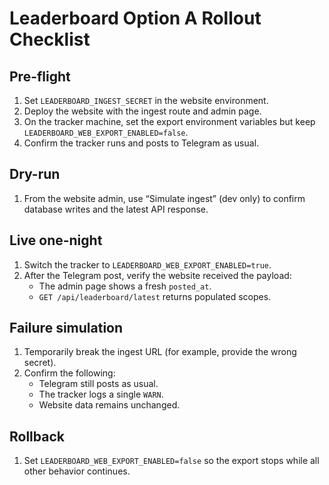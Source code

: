 # Leaderboard Option A Rollout Checklist

## Pre-flight

1. Set `LEADERBOARD_INGEST_SECRET` in the website environment.
2. Deploy the website with the ingest route and admin page.
3. On the tracker machine, set the export environment variables but keep `LEADERBOARD_WEB_EXPORT_ENABLED=false`.
4. Confirm the tracker runs and posts to Telegram as usual.

## Dry-run

1. From the website admin, use “Simulate ingest” (dev only) to confirm database writes and the latest API response.

## Live one-night

1. Switch the tracker to `LEADERBOARD_WEB_EXPORT_ENABLED=true`.
2. After the Telegram post, verify the website received the payload:
   - The admin page shows a fresh `posted_at`.
   - `GET /api/leaderboard/latest` returns populated scopes.

## Failure simulation

1. Temporarily break the ingest URL (for example, provide the wrong secret).
2. Confirm the following:
   - Telegram still posts as usual.
   - The tracker logs a single `WARN`.
   - Website data remains unchanged.

## Rollback

1. Set `LEADERBOARD_WEB_EXPORT_ENABLED=false` so the export stops while all other behavior continues.
